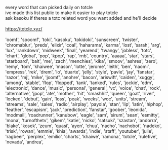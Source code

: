 every word that can picked daily on totcle
<br> ive made this list public to make it easier to play totcle
<br> ask kasoku if theres a totc related word you want added and he'll decide
<br>
<br>https://totcle.xyz/
<br>
<br>'oomf',
  'spoomf',
  'toki',
  'kasoku',
  'tokidoki',
  'sunscreen',
  'twister',
  'chromablur',
  'preds',
  'elixir',
  'coal',
  'haharama',
  'karma',
  'lost',
  'sarah',
  'arg',
  'lux',
  'rankdown',
  'midweek',
  'final',
  'yearend',
  'twangy',
  'jobless',
  'totc',
  'chart',
  'global',
  'pop',
  'kpop',
  'rap',
  'rnb',
  'country',
  'aaaaa',
  'star',
  'stars',
  'starboard',
  'bait',
  'me',
  'zach',
  'menchies',
  'kika',
  'smoov',
  'ashres',
  'zero',
  'remy',
  'tom',
  'khaiwee',
  'mason',
  'lotte',
  'jerome',
  'leith',
  'ben',
  'naomi',
  'empress',
  'rek',
  'drem',
  'lo',
  'duarte',
  'jelly',
  'style',
  'pavle',
  'jay',
  'fanstar',
  'razor',
  'mj',
  'mike',
  'joomf',
  'anohre',
  'bacon',
  'ariswift',
  'caiden',
  'xuggy',
  'among',
  'stable',
  'flop',
  'flopped',
  'tank',
  'tanked',
  'rules',
  'jockie',
  'edm',
  'electronic',
  'dance',
  'music',
  'personal',
  'general',
  'vc',
  'voice',
  'chat',
  'rock',
  'alternative',
  'jpop',
  'ate',
  'mother',
  'hit',
  'smashhit',
  'queen',
  'goat',
  'river',
  'locked',
  'debut',
  'gain',
  'loss',
  'peak',
  'weeks',
  'woc',
  'units',
  'stream',
  'streams',
  'sale',
  'sales',
  'radio',
  'airplay',
  'payola',
  'stan',
  'lip',
  'latin',
  'hiphop',
  'feather',
  'escapism',
  'jack',
  'prediction',
  'fanstar',
  'goober',
  'leonida',
  'modmail',
  'roadrunner',
  'kanubow',
  'eagle',
  'sam',
  'sirum',
  'sean',
  'esmitty',
  'mona',
  'turnofthetv',
  'gikem',
  'katie',
  'nicko',
  'satsuki',
  'szastan',
  'andorra',
  'blake',
  'kosek',
  'zeum',
  'quasi',
  'ayen',
  'chuu',
  'nacho',
  'nachobot',
  'nadeko',
  'trisk',
  'rowan',
  'emmie',
  'khia',
  'awards',
  'indie',
  'staff',
  'youtuber',
  'julie',
  'ragbeer',
  'perplex',
  'emilio',
  'charts',
  'khaiwe',
  'ramona',
  'totcle',
  'rulefive',
  'nevada',
  'andrea',
